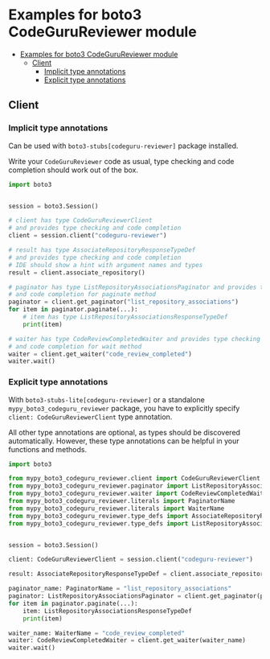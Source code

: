 <a id="examples-for-boto3-codegurureviewer-module"></a>

# Examples for boto3 CodeGuruReviewer module

- [Examples for boto3 CodeGuruReviewer module](#examples-for-boto3-codegurureviewer-module)
  - [Client](#client)
    - [Implicit type annotations](#implicit-type-annotations)
    - [Explicit type annotations](#explicit-type-annotations)

<a id="client"></a>

## Client

<a id="implicit-type-annotations"></a>

### Implicit type annotations

Can be used with `boto3-stubs[codeguru-reviewer]` package installed.

Write your `CodeGuruReviewer` code as usual, type checking and code completion
should work out of the box.

```python
import boto3


session = boto3.Session()

# client has type CodeGuruReviewerClient
# and provides type checking and code completion
client = session.client("codeguru-reviewer")

# result has type AssociateRepositoryResponseTypeDef
# and provides type checking and code completion
# IDE should show a hint with argument names and types
result = client.associate_repository()

# paginator has type ListRepositoryAssociationsPaginator and provides type checking
# and code completion for paginate method
paginator = client.get_paginator("list_repository_associations")
for item in paginator.paginate(...):
    # item has type ListRepositoryAssociationsResponseTypeDef
    print(item)

# waiter has type CodeReviewCompletedWaiter and provides type checking
# and code completion for wait method
waiter = client.get_waiter("code_review_completed")
waiter.wait()
```

<a id="explicit-type-annotations"></a>

### Explicit type annotations

With `boto3-stubs-lite[codeguru-reviewer]` or a standalone
`mypy_boto3_codeguru_reviewer` package, you have to explicitly specify
`client: CodeGuruReviewerClient` type annotation.

All other type annotations are optional, as types should be discovered
automatically. However, these type annotations can be helpful in your functions
and methods.

```python
import boto3

from mypy_boto3_codeguru_reviewer.client import CodeGuruReviewerClient
from mypy_boto3_codeguru_reviewer.paginator import ListRepositoryAssociationsPaginator
from mypy_boto3_codeguru_reviewer.waiter import CodeReviewCompletedWaiter
from mypy_boto3_codeguru_reviewer.literals import PaginatorName
from mypy_boto3_codeguru_reviewer.literals import WaiterName
from mypy_boto3_codeguru_reviewer.type_defs import AssociateRepositoryResponseTypeDef
from mypy_boto3_codeguru_reviewer.type_defs import ListRepositoryAssociationsResponseTypeDef


session = boto3.Session()

client: CodeGuruReviewerClient = session.client("codeguru-reviewer")

result: AssociateRepositoryResponseTypeDef = client.associate_repository()

paginator_name: PaginatorName = "list_repository_associations"
paginator: ListRepositoryAssociationsPaginator = client.get_paginator(paginator_name)
for item in paginator.paginate(...):
    item: ListRepositoryAssociationsResponseTypeDef
    print(item)

waiter_name: WaiterName = "code_review_completed"
waiter: CodeReviewCompletedWaiter = client.get_waiter(waiter_name)
waiter.wait()
```
